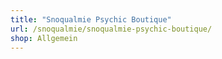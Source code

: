 ```yaml
---
title: "Snoqualmie Psychic Boutique"
url: /snoqualmie/snoqualmie-psychic-boutique/
shop: Allgemein
---
```


